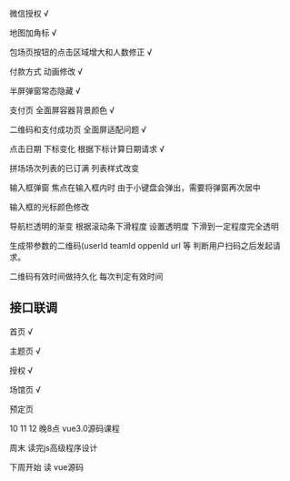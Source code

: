 微信授权  √

地图加角标  √

包场页按钮的点击区域增大和人数修正 √

付款方式 动画修改  √

半屏弹窗常态隐藏  √

支付页 全面屏容器背景颜色  √

二维码和支付成功页 全面屏适配问题   √

点击日期   下标变化  根据下标计算日期请求  √





拼场场次列表的已订满 列表样式改变

输入框弹窗 焦点在输入框内时 由于小键盘会弹出，需要将弹窗再次居中

输入框的光标颜色修改 

导航栏透明的渐变 根据滚动条下滑程度 设置透明度 下滑到一定程度完全透明

生成带参数的二维码(userId teamId oppenId url  等 判断用户扫码之后发起请求。

二维码有效时间做持久化 每次判定有效时间



## 接口联调

首页   √

主题页  √

授权  √

场馆页  √

预定页





10 11 12 晚8点 vue3.0源码课程

周末 读完js高级程序设计

下周开始 读 vue源码